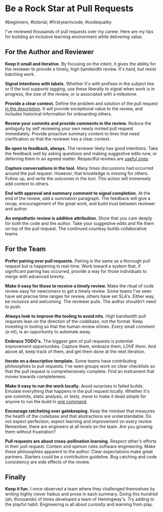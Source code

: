# Be a Rock Star at Pull Requests
#beginners, #tutorial, #firstyearincode, #codequality

I've reviewed thousands of pull requests over my career. Here are my tips for building an inclusive learning environment while delivering value.

## For the Author and Reviewer

**Keep it small and iterative.** By focusing on the intent, it gives the ability for the reviewer to provide a timely, high bandwidth review. It's hard, but resist batching work.

**Signal intentions with labels.** Whether it's with prefixes in the subject line or if the tool supports tagging, use these liberally to signal when work is in progress, the size of the review, or is associated with a milestone.

**Provide a clear context.** Define the problem and solution of the pull request [in the description](https://medium.com/hackernoon/no-description-provided-8d9e0f3a3abb). It will provide exceptional value to the review, and includes historical information for onboarding others.

**Review your commits and provide comments in the review.** Reduce the ambiguity by self reviewing your own newly minted pull request immediately. Provide proactive summary content to lines that need clarification so that the reviewer has a clear context.

**Be open to feedback, always.** The reviewer likely has good intentions. Take the feedback well by asking questions and making suggestive edits now, or deferring them in an agreed matter. Respectful reviews are [useful ones](https://testing.googleblog.com/2019/11/code-health-respectful-reviews-useful.html).

**Capture conversations in the tool.** Many times discussions had occurred around the pull request. However, that knowledge is missing for others. Follow up, and write the outcomes in the tool. This action will immensely add context to others.

**End with approval and summary comment to signal completion.** At the end of the review, add a summation paragraph. The feedback will give a recap, encouragement of the great work, and build trust between reviewer and author.

**An empathetic review is additive attribution.** Show that you care deeply for both the code and the author. Take your suggestive edits and file them on top of the pull request. The continued courtesy builds collaborative teams.

## For the Team

**Prefer pairing over pull requests.** Pairing is the same as a thorough pull request but is happening in real-time. Work toward a system that, if significant pairing has occurred, provide a way for those individuals to merge with advanced brevity.

**Make it easy for those to receive a timely review.** Make the ritual of code review easy for newcomers to get a timely review. Some teams I've seen have set precise time ranges for review, others have set SLA's. Either way, be inclusive and welcoming. The reviewer pulls. The author shouldn't need to push.

**Always look to improve the tooling to avoid nits.** High bandwidth pull requests lean on the direction of the codebase, not the format. Keep investing in tooling so that the human review shines. Every small comment (a nit), is an opportunity to automate away.

**Embrace TODO's.** The biggest gem of pull requests is potential improvement opportunities. Capture them, embrace them, *LOVE them*. And above all, keep track of them, and get them done at the next iteration.

**Iterate on a descriptive template.** Some teams have contributing philosophies to pull requests. I've seen groups work on clear checklists so that the pull request is comprehensively complete. Find an instrument that moves towards completeness.

**Make it easy to run the work locally.** Avoid surprises in failed builds. Emulate everything that happens in the pull request locally. Whether it's pre-commits, static analysis, or tests, move to make it dead simple for anyone to run the build in [one command](https://www.joelonsoftware.com/2000/08/09/the-joel-test-12-steps-to-better-code/).

**Encourage ratcheting over gatekeeping.** Keep the mindset that measures the health of the codebase and that abstractions are understandable. Do not expect perfection; expect learning and improvement on every review. Remember, there are engineers at all levels on the team. Are you growing them without frustration?

**Pull requests are about cross-pollination learning.** Respect other's efforts in their pull request. Context and opinion rules software engineering. Make these philosophies apparent to the author. Clear expectations make great partners. Starters could be a contribution guideline. Bug catching and code consistency are side effects of the review.

## Finally

**Keep it fun.** I once observed a team where they challenged themselves by writing highly clever haikus and prose in each summary. Doing this hundred (ah, thousands) of times developed a team of Hemingway's. Try adding to the playful habit. Engineering is all about curiosity and learning from play.
